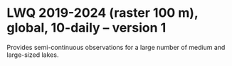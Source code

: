 #  LWQ 2019-2024 (raster 100 m), global, 10-daily – version 1

Provides semi-continuous observations for a large number of medium and large-sized lakes.